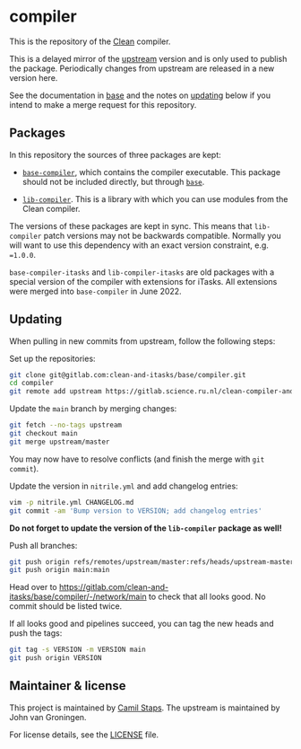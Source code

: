 # compiler

This is the repository of the [Clean][] compiler.

This is a delayed mirror of the [upstream][] version and is only used to
publish the package. Periodically changes from upstream are released in a new
version here.

See the documentation in [base][] and the notes on [updating](#updating) below
if you intend to make a merge request for this repository.

## Packages

In this repository the sources of three packages are kept:

- [`base-compiler`][base-compiler], which contains the compiler executable.
  This package should not be included directly, but through [`base`][base].

- [`lib-compiler`][lib-compiler]. This is a library with which you can use
  modules from the Clean compiler.

The versions of these packages are kept in sync. This means that `lib-compiler`
patch versions may not be backwards compatible. Normally you will want to use
this dependency with an exact version constraint, e.g. `=1.0.0`.

`base-compiler-itasks` and `lib-compiler-itasks` are old packages with a
special version of the compiler with extensions for iTasks. All extensions were
merged into `base-compiler` in June 2022.

## Updating

When pulling in new commits from upstream, follow the following steps:

Set up the repositories:

```bash
git clone git@gitlab.com:clean-and-itasks/base/compiler.git
cd compiler
git remote add upstream https://gitlab.science.ru.nl/clean-compiler-and-rts/compiler.git
```

Update the `main` branch by merging changes:

```bash
git fetch --no-tags upstream
git checkout main
git merge upstream/master
```

You may now have to resolve conflicts (and finish the merge with `git commit`).

Update the version in `nitrile.yml` and add changelog entries:

```bash
vim -p nitrile.yml CHANGELOG.md
git commit -am 'Bump version to VERSION; add changelog entries'
```

**Do not forget to update the version of the `lib-compiler` package as well!**

Push all branches:

```bash
git push origin refs/remotes/upstream/master:refs/heads/upstream-master
git push origin main:main
```

Head over to https://gitlab.com/clean-and-itasks/base/compiler/-/network/main
to check that all looks good. No commit should be listed twice.

If all looks good and pipelines succeed, you can tag the new heads and push the
tags:

```bash
git tag -s VERSION -m VERSION main
git push origin VERSION
```

## Maintainer & license

This project is maintained by [Camil Staps][].
The upstream is maintained by John van Groningen.

For license details, see the [LICENSE](/LICENSE) file.

[base]: https://clean-lang.org/pkg/base/
[base-compiler]: https://clean-lang.org/pkg/base-compiler/
[Camil Staps]: https://camilstaps.nl
[Clean]: https://clean-lang.org/
[itasks]: https://gitlab.com/clean-and-itasks/base/compiler/-/tree/itasks
[lib-compiler]: https://clean-lang.org/pkg/lib-compiler/
[main]: https://gitlab.com/clean-and-itasks/base/compiler/-/tree/main
[upstream]: https://gitlab.com/clean-compiler-and-rts/compiler
